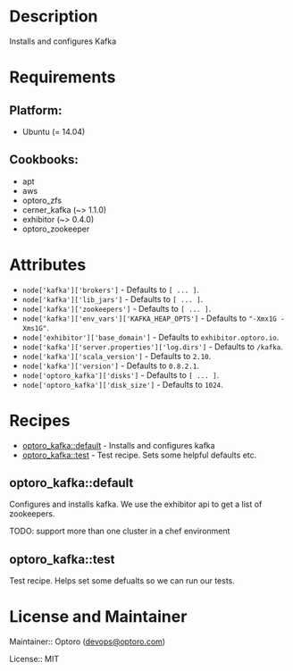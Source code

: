 # Description

Installs and configures Kafka

# Requirements

## Platform:

* Ubuntu (= 14.04)

## Cookbooks:

* apt
* aws
* optoro_zfs
* cerner_kafka (~> 1.1.0)
* exhibitor (~> 0.4.0)
* optoro_zookeeper

# Attributes

* `node['kafka']['brokers']` -  Defaults to `[ ... ]`.
* `node['kafka']['lib_jars']` -  Defaults to `[ ... ]`.
* `node['kafka']['zookeepers']` -  Defaults to `[ ... ]`.
* `node['kafka']['env_vars']['KAFKA_HEAP_OPTS']` -  Defaults to `"-Xmx1G -Xms1G"`.
* `node['exhibitor']['base_domain']` -  Defaults to `exhibitor.optoro.io`.
* `node['kafka']['server.properties']['log.dirs']` -  Defaults to `/kafka`.
* `node['kafka']['scala_version']` -  Defaults to `2.10`.
* `node['kafka']['version']` -  Defaults to `0.8.2.1`.
* `node['optoro_kafka']['disks']` -  Defaults to `[ ... ]`.
* `node['optoro_kafka']['disk_size']` -  Defaults to `1024`.

# Recipes

* [optoro_kafka::default](#optoro_kafkadefault) - Installs and configures kafka
* [optoro_kafka::test](#optoro_kafkatest) - Test recipe.  Sets some helpful defaults etc.

## optoro_kafka::default

 Configures and installs kafka.  We use the exhibitor api to get a list of zookeepers.

TODO: support more than one cluster in a chef environment

## optoro_kafka::test

Test recipe.  Helps set some defualts so we can run our tests.

# License and Maintainer

Maintainer:: Optoro (<devops@optoro.com>)

License:: MIT
